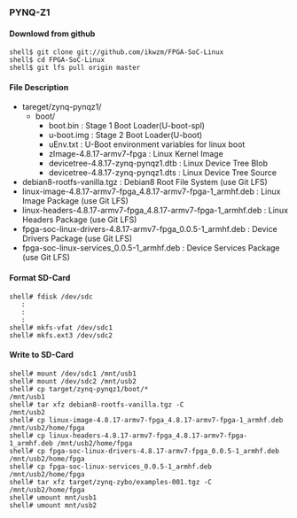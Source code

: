 ### PYNQ-Z1

#### Downlowd from github

```
shell$ git clone git://github.com/ikwzm/FPGA-SoC-Linux
shell$ cd FPGA-SoC-Linux
shell$ git lfs pull origin master
```

#### File Description

 * tareget/zynq-pynqz1/
   + boot/
     - boot.bin                                                  : Stage 1 Boot Loader(U-boot-spl)
     - u-boot.img                                                : Stage 2 Boot Loader(U-boot)
     - uEnv.txt                                                  : U-Boot environment variables for linux boot
     - zImage-4.8.17-armv7-fpga                                  : Linux Kernel Image       
     - devicetree-4.8.17-zynq-pynqz1.dtb                         : Linux Device Tree Blob   
     - devicetree-4.8.17-zynq-pynqz1.dts                         : Linux Device Tree Source
 * debian8-rootfs-vanilla.tgz                                    : Debian8 Root File System (use Git LFS)
 * linux-image-4.8.17-armv7-fpga_4.8.17-armv7-fpga-1_armhf.deb   : Linux Image Package      (use Git LFS)
 * linux-headers-4.8.17-armv7-fpga_4.8.17-armv7-fpga-1_armhf.deb : Linux Headers Package    (use Git LFS)
 * fpga-soc-linux-drivers-4.8.17-armv7-fpga_0.0.5-1_armhf.deb    : Device Drivers Package   (use Git LFS)
 * fpga-soc-linux-services_0.0.5-1_armhf.deb                     : Device Services Package  (use Git LFS)

#### Format SD-Card

````
shell# fdisk /dev/sdc
   :
   :
   :
shell# mkfs-vfat /dev/sdc1
shell# mkfs.ext3 /dev/sdc2
````

#### Write to SD-Card

````
shell# mount /dev/sdc1 /mnt/usb1
shell# mount /dev/sdc2 /mnt/usb2
shell# cp target/zynq-pynqz1/boot/*                                     /mnt/usb1
shell# tar xfz debian8-rootfs-vanilla.tgz -C                            /mnt/usb2
shell# cp linux-image-4.8.17-armv7-fpga_4.8.17-armv7-fpga-1_armhf.deb   /mnt/usb2/home/fpga
shell# cp linux-headers-4.8.17-armv7-fpga_4.8.17-armv7-fpga-1_armhf.deb /mnt/usb2/home/fpga
shell# cp fpga-soc-linux-drivers-4.8.17-armv7-fpga_0.0.5-1_armhf.deb    /mnt/usb2/home/fpga
shell# cp fpga-soc-linux-services_0.0.5-1_armhf.deb                     /mnt/usb2/home/fpga
shell# tar xfz target/zynq-zybo/examples-001.tgz -C                     /mnt/usb2/home/fpga
shell# umount mnt/usb1
shell# umount mnt/usb2
````

